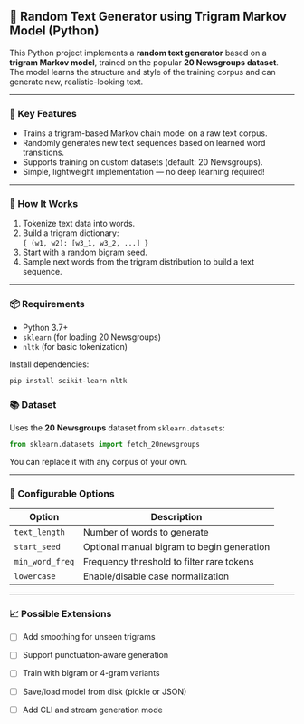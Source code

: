 ## 📝 Random Text Generator using Trigram Markov Model (Python)

This Python project implements a **random text generator** based on a **trigram Markov model**, trained on the popular **20 Newsgroups dataset**. The model learns the structure and style of the training corpus and can generate new, realistic-looking text.

---

### 📌 Key Features

- Trains a trigram-based Markov chain model on a raw text corpus.
- Randomly generates new text sequences based on learned word transitions.
- Supports training on custom datasets (default: 20 Newsgroups).
- Simple, lightweight implementation — no deep learning required!

---

### 🧠 How It Works

1. Tokenize text data into words.
2. Build a trigram dictionary:  
   `{ (w1, w2): [w3_1, w3_2, ...] }`
3. Start with a random bigram seed.
4. Sample next words from the trigram distribution to build a text sequence.

---

### 📦 Requirements

- Python 3.7+
- `sklearn` (for loading 20 Newsgroups)
- `nltk` (for basic tokenization)

Install dependencies:
```bash
pip install scikit-learn nltk
```

### 📚 Dataset

Uses the **20 Newsgroups** dataset from `sklearn.datasets`:
```python
from sklearn.datasets import fetch_20newsgroups
```

You can replace it with any corpus of your own.

---

### 🔧 Configurable Options

| Option | Description |
|--------|-------------|
| `text_length` | Number of words to generate |
| `start_seed` | Optional manual bigram to begin generation |
| `min_word_freq` | Frequency threshold to filter rare tokens |
| `lowercase` | Enable/disable case normalization |

---

### 📈 Possible Extensions

- [ ] Add smoothing for unseen trigrams
- [ ] Support punctuation-aware generation
- [ ] Train with bigram or 4-gram variants
- [ ] Save/load model from disk (pickle or JSON)
- [ ] Add CLI and stream generation mode

